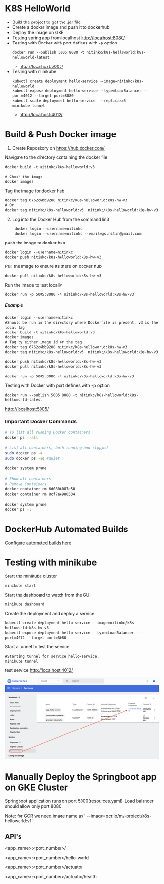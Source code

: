# K8S HelloWorld
- Build the project to get the .jar file
- Create a docker image and push it to dockerhub
- Deploy the image on GKE
- Testing spring app from localhost [http://localhost:8080/](http://localhost:8080/)
- Testing with Docker with port defines with -p option
   ```shell
   docker run --publish 5005:8080 -t nitinkc/k8s-helloworld:k8s-helloworld-latest
   ```
  - [http://localhost:5005/](http://localhost:5005/)
- Testing with minikube
   ```shell
   kubectl create deployment hello-service --image=nitinkc/k8s-helloworld
   kubectl expose deployment hello-service --type=LoadBalancer --port=4012 --target-port=8080
   kubectl scale deployment hello-service  --replicas=5
   minikube tunnel
   ```
  - [http://localhost:4012/](http://localhost:4012/)

# Build & Push Docker image
1. Create Repository on https://hub.docker.com/<repo-name>

Navigate to the directory containing the docker file
```shell
docker build -t nitinkc/k8s-helloworld:v3 .

# Check the image
docker images
```

Tag the image for docker hub
```shell
docker tag 6762c6bb9288 nitinkc/k8s-helloworld:k8s-hw-v3
# Or
docker tag nitinkc/k8s-helloworld:v3  nitinkc/k8s-helloworld:k8s-hw-v3
```

2. Log into the Docker Hub from the command lin3
   ```shell
    docker login --username=nitinkc 
    docker login --username=nitinkc --email=gs.nitin@gmail.com
   ```
push the image to docker hub
```shell
docker login --username=nitinkc 
docker push nitinkc/k8s-helloworld:k8s-hw-v3 
```

Pull the image to ensure its there on docker hub
```shell
docker pull nitinkc/k8s-helloworld:k8s-hw-v3
```

Run the image to test locally
```shell
docker run -p 5005:8080 -t nitinkc/k8s-helloworld:k8s-hw-v3
```

##### Example
```shell
docker login --username=nitinkc
#Should be run in the directory where Dockerfile is present, v3 is the local tag
docker build -t nitinkc/k8s-helloworld:v3 .
docker images
# Tag by either image id or the tag
docker tag 6762c6bb9288 nitinkc/k8s-helloworld:k8s-hw-v3
docker tag nitinkc/k8s-helloworld:v3  nitinkc/k8s-helloworld:k8s-hw-v3

docker push nitinkc/k8s-helloworld:k8s-hw-v3 
docker pull nitinkc/k8s-helloworld:k8s-hw-v3

docker run -p 5005:8080 -t nitinkc/k8s-helloworld:k8s-hw-v3
```

Testing with Docker with port defines with -p option

```shell
docker run --publish 5005:8080 -t nitinkc/k8s-helloworld:k8s-helloworld-latest
```
[http://localhost:5005/](http://localhost:5005/)

### Important Docker Commands

```sh
# To list all running Docker containers
docker ps --all

# List all containers, both running and stopped
sudo docker ps -a
sudo docker ps -aq #quiet

docker system prune

# Show all containers
# Remove Containers
docker container rm 6d0806087e50
docker container rm 8cf7ae980534

docker system prune
docker ps -l
```

# DockerHub Automated Builds
[Configure automated builds here](https://docs.docker.com/docker-hub/builds/)

# Testing with minikube

Start the minikube cluster
```shell
minikube start
```

Start the dashboard to watch from the GUI
```shell
minikube dashboard
```

Create the deployment and deploy a service
```shell
kubectl create deployment hello-service --image=nitinkc/k8s-helloworld:k8s-hw-v3
kubectl expose deployment hello-service --type=LoadBalancer --port=4012 --target-port=8080
```

Start a tunnel to test the service
```shell
#Starting tunnel for service hello-service.
minikube tunnel
```

test service
[http://localhost:4012/](http://localhost:4012/)

![minikube_service.png](minikube_service.png)

# Manually Deploy the Springboot app on GKE Cluster

Springboot application runs on port 5000(resources.yaml). Load balancer should allow only port 8080

Note: for GCR we need image name as ' --image=gcr.io/my-project/k8s-helloworld:v1'

## API's

<app_name>:<port_number>/

<app_name>:<port_number>/hello-world

<app_name>:<port_number>/actuator

<app_name>:<port_number>/actuator/health